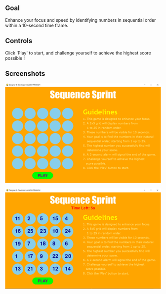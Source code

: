 

## Goal
Enhance your focus and speed by identifying numbers in sequential order within a 10-second time frame. 

## Controls
Click 'Play' to start, and challenge yourself to achieve the highest score possible !

## Screenshots

![Title_Screen](https://raw.githubusercontent.com/akarsh72/Sequence-Sprint/main/Screeenshot/start_screen.PNG)

![Play_Screen](https://raw.githubusercontent.com/akarsh72/Sequence-Sprint/main/Screeenshot/play_screen.PNG)
